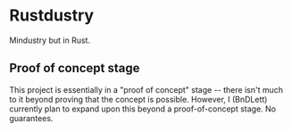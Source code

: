 # Rustdustry
Mindustry but in Rust.

## Proof of concept stage
This project is essentially in a "proof of concept" stage -- there isn't much to it beyond proving that the concept is
possible. However, I (BnDLett) currently plan to expand upon this beyond a proof-of-concept stage. No guarantees.
